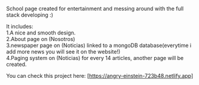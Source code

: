 School page created for entertainment and messing around with the full stack developing :)

It includes:<br/>
1.A nice and smooth design.<br/>
2.About page on (Nosotros)<br/>
3.newspaper page on (Noticias) linked to a mongoDB database(everytime i add more news you will see it on the website!)<br/>
4.Paging system on (Noticias) for every 14 articles, another page will be created.




You can check this project here: [https://angry-einstein-723b48.netlify.app]
